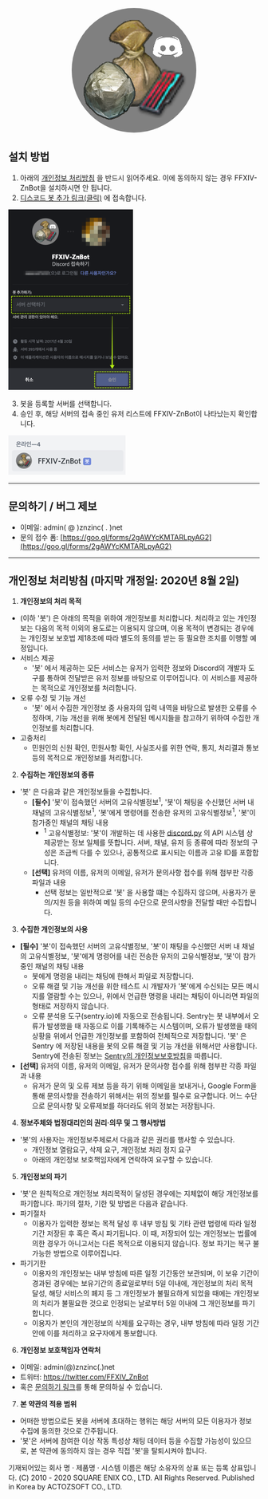 <p align="center">
  <img src="discord_icon.png" style="border-radius:50%">
</p>

## 설치 방법
1. 아래의 [개인정보 처리방침](#개인정보처리방침) 을 반드시 읽어주세요. 이에 동의하지 않는 경우 FFXIV-ZnBot을 설치하시면 안 됩니다.
2. [디스코드 봇 추가 링크(클릭)](https://discordapp.com/oauth2/authorize?&client_id=304548617061007360&scope=bot&permissions=0) 에 접속합니다.

![discord_add.png](discord_add.png)

3. 봇을 등록할 서버를 선택합니다.
4. 승인 후, 해당 서버의 접속 중인 유저 리스트에 FFXIV-ZnBot이 나타났는지 확인합니다.

![discord_online.png](discord_online.png)

---
## 문의하기 / 버그 제보
- 이메일: admin( @ )znzinc( . )net
- 문의 접수 폼: [https://goo.gl/forms/2gAWYcKMTARLpyAG2](https://goo.gl/forms/2gAWYcKMTARLpyAG2)

---


## <a name="개인정보처리방침">개인정보 처리방침</a> (마지막 개정일: 2020년 8월 2일)
1. **개인정보의 처리 목적**
- <FFXIV-ZnBot> (이하 '봇') 은 아래의 목적을 위하여 개인정보를 처리합니다. 처리하고 있는 개인정보는 다음의 목적 이외의 용도로는 이용되지 않으며, 이용 목적이 변경되는 경우에는 개인정보 보호법 제18조에 따라 별도의 동의를 받는 등 필요한 조치를 이행할 예정입니다. 
- 서비스 제공
  + '봇' 에서 제공하는 모든 서비스는 유저가 입력한 정보와 Discord의 개발자 도구를 통하여 전달받은 유저 정보를 바탕으로 이루어집니다. 이 서비스를 제공하는 목적으로 개인정보를 처리합니다.
- 오류 수정 및 기능 개선
  + '봇' 에서 수집한 개인정보 중 사용자의 입력 내역을 바탕으로 발생한 오류를 수정하며, 기능 개선을 위해 봇에게 전달된 메시지들을 참고하기 위하여 수집한 개인정보를 처리합니다.
- 고충처리
  + 민원인의 신원 확인, 민원사항 확인, 사실조사를 위한 연락, 통지, 처리결과 통보 등의 목적으로 개인정보를 처리합니다.

2. **수집하는 개인정보의 종류**
- '봇' 은 다음과 같은 개인정보들을 수집합니다.
  + **[필수]** '봇'이 접속했던 서버의 고유식별정보<sup>1</sup>, '봇'이 채팅을 수신했던 서버 내 채널의 고유식별정보<sup>1</sup>, '봇'에게 명령어를 전송한 유저의 고유식별정보<sup>1</sup>, '봇'이 참가중인 채널의 채팅 내용
    - <sup>1</sup> 고유식별정보: '봇'이 개발하는 데 사용한 [discord.py](https://discordpy.readthedocs.io) 의 API 시스템 상 제공받는 정보 일체를 뜻합니다. 서버, 채널, 유저 등 종류에 따라 정보의 구성은 조금씩 다를 수 있으나, 공통적으로 표시되는 이름과 고유 ID를 포함합니다.
  + **[선택]** 유저의 이름, 유저의 이메일, 유저가 문의사항 접수를 위해 첨부판 각종 파일과 내용
    - 선택 정보는 일반적으로 '봇' 을 사용할 떄는 수집하지 않으며, 사용자가 문의/지원 등을 위하여 메일 등의 수단으로 문의사항을 전달할 때만 수집합니다.

3. **수집한 개인정보의 사용**
- **[필수]** '봇'이 접속했던 서버의 고유식별정보, '봇'이 채팅을 수신했던 서버 내 채널의 고유식별정보, '봇'에게 명령어를 내린 전송한 유저의 고유식별정보, '봇'이 참가중인 채널의 채팅 내용
  + 봇에게 명령을 내리는 채팅에 한해서 파일로 저장합니다.
  + 오류 해결 및 기능 개선을 위한 테스트 시 개발자가 '봇'에게 수신되는 모든 메시지를 열람할 수는 있으나, 위에서 언급한 명령을 내리는 채팅이 아니라면 파일의 형태로 저장하지 않습니다.
  + 오류 분석용 도구(sentry.io)에 자동으로 전송됩니다. Sentry는 봇 내부에서 오류가 발생했을 때 자동으로 이를 기록해주는 시스템이며, 오류가 발생했을 때의 상황을 위에서 언급한 개인정보를 포함하여 전체적으로 저장합니다. '봇' 은 Sentry 에 저장된 내용을 봇의 오류 해결 및 기능 개선을 위해서만 사용합니다. Sentry에 전송된 정보는 [Sentry의 개인정보보호방침](https://sentry.io/privacy/)을 따릅니다.
- **[선택]** 유저의 이름, 유저의 이메일, 유저가 문의사항 접수를 위해 첨부판 각종 파일과 내용
  + 유저가 문의 및 오류 제보 등을 하기 위해 이메일을 보내거나, Google Form을 통해 문의사항을 전송하기 위해서는 위의 정보를 필수로 요구합니다. 어느 수단으로 문의사항 및 오류제보를 하더라도 위의 정보는 저장됩니다.

4. **정보주체와 법정대리인의 권리·의무 및 그 행사방법**
- '봇'의 사용자는 개인정보주체로서 다음과 같은 권리를 행사할 수 있습니다. 
  + 개인정보 열람요구, 삭제 요구, 개인정보 처리 정지 요구
  + 아래의 개인정보 보호책임자에게 연락하여 요구할 수 있습니다.

5. **개인정보의 파기**
- '봇'은 원칙적으로 개인정보 처리목적이 달성된 경우에는 지체없이 해당 개인정보를 파기합니다. 파기의 절차, 기한 및 방법은 다음과 같습니다.
- 파기절차
  + 이용자가 입력한 정보는 목적 달성 후 내부 방침 및 기타 관련 법령에 따라 일정기간 저장된 후 혹은 즉시 파기됩니다. 이 때, 저장되어 있는 개인정보는 법률에 의한 경우가 아니고서는 다른 목적으로 이용되지 않습니다. 정보 파기는 복구 불가능한 방법으로 이루어집니다.
- 파기기한
  + 이용자의 개인정보는 내부 방침에 따른 일정 기간동안 보관되며, 이 보유 기간이 경과된 경우에는 보유기간의 종료일로부터 5일 이내에, 개인정보의 처리 목적 달성, 해당 서비스의 폐지 등 그 개인정보가 불필요하게 되었을 때에는 개인정보의 처리가 불필요한 것으로 인정되는 날로부터 5일 이내에 그 개인정보를 파기합니다.
  + 이용자가 본인의 개인정보의 삭제를 요구하는 경우, 내부 방침에 따라 일정 기간 안에 이를 처리하고 요구자에게 통보합니다.

6. **개인정보 보호책임자 연락처**
- 이메일: admin(@)znzinc(.)net
- 트위터: https://twitter.com/FFXIV_ZnBot
- 혹은 [문의하기 링크](https://goo.gl/forms/2gAWYcKMTARLpyAG2)를 통해 문의하실 수 있습니다.

7. **본 약관의 적용 범위**
- 어떠한 방법으로든 봇을 서버에 초대하는 행위는 해당 서버의 모든 이용자가 정보 수집에 동의한 것으로 간주됩니다.
- '봇'은 서버에 참여한 이상 작동 특성상 채팅 데이터 등을 수집할 가능성이 있으므로, 본 약관에 동의하지 않는 경우 직접 '봇'을 탈퇴시켜야 합니다.


기재되어있는 회사 명 · 제품명 · 시스템 이름은 해당 소유자의 상표 또는 등록 상표입니다.
(C) 2010 - 2020 SQUARE ENIX CO., LTD. All Rights Reserved. Published in Korea by ACTOZSOFT CO., LTD.
